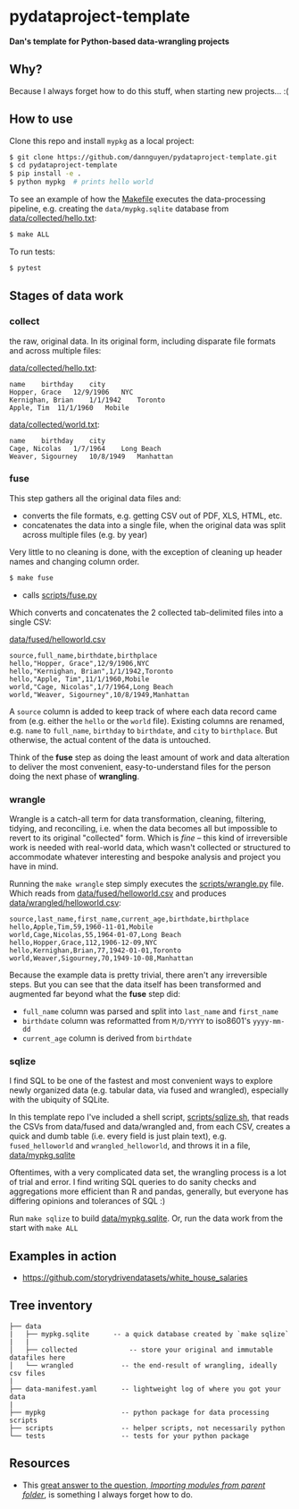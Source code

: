 # pydataproject-template

**Dan's template for Python-based data-wrangling projects**

## Why? 

Because I always forget how to do this stuff, when starting new projects... :(

## How to use

Clone this repo and install `mypkg` as a local project:

```sh
$ git clone https://github.com/dannguyen/pydataproject-template.git
$ cd pydataproject-template
$ pip install -e .
$ python mypkg  # prints hello world
```

To see an example of how the [Makefile](Makefile) executes the data-processing pipeline, e.g. creating the `data/mypkg.sqlite` database from [data/collected/hello.txt](data/collected/hello.txt):

```sh
$ make ALL
```


To run tests:

```sh
$ pytest
```


## Stages of data work


### collect

the raw, original data. In its original form, including disparate file formats and across multiple files:

[data/collected/hello.txt](data/collected/hello.txt):

```
name    birthday    city
Hopper, Grace   12/9/1906   NYC
Kernighan, Brian    1/1/1942    Toronto
Apple, Tim  11/1/1960   Mobile
```


[data/collected/world.txt](data/collected/world.txt):


```
name    birthday    city
Cage, Nicolas   1/7/1964    Long Beach
Weaver, Sigourney   10/8/1949   Manhattan
```


### fuse

This step gathers all the original data files and:

- converts the file formats, e.g. getting CSV out of PDF, XLS, HTML, etc.
- concatenates the data into a single file, when the original data was split across multiple files (e.g. by year)

Very little to no cleaning is done, with the exception of cleaning up header names and changing column order.

```sh
$ make fuse
```

- calls [scripts/fuse.py](scripts/fuse.py)

Which converts and concatenates the 2 collected tab-delimited files into a single CSV:

[data/fused/helloworld.csv](data/fused/helloworld.csv)

```
source,full_name,birthdate,birthplace
hello,"Hopper, Grace",12/9/1906,NYC
hello,"Kernighan, Brian",1/1/1942,Toronto
hello,"Apple, Tim",11/1/1960,Mobile
world,"Cage, Nicolas",1/7/1964,Long Beach
world,"Weaver, Sigourney",10/8/1949,Manhattan

```


A `source` column is added to keep track of where each data record came from (e.g. either the `hello` or the `world` file). Existing columns are renamed, e.g. `name` to `full_name`, `birthday` to `birthdate`, and `city` to `birthplace`. But otherwise, the actual content of the data is untouched. 

Think of the **fuse** step as doing the least amount of work and data alteration to deliver the most convenient, easy-to-understand files for the person doing the next phase of **wrangling**.


### wrangle

Wrangle is a catch-all term for data transformation, cleaning, filtering, tidying, and reconciling, i.e. when the data becomes all but impossible to revert to its original "collected" form. Which is *fine* – this kind of irreversible work is needed with real-world data, which wasn't collected or structured to accommodate whatever interesting and bespoke analysis and project you have in mind. 


Running the `make wrangle` step simply executes the [scripts/wrangle.py](scripts/wrangle.py) file. Which reads from [data/fused/helloworld.csv](data/fused/helloworld.csv) and produces [data/wrangled/helloworld.csv](data/wrangled/helloworld.csv):


```
source,last_name,first_name,current_age,birthdate,birthplace
hello,Apple,Tim,59,1960-11-01,Mobile
world,Cage,Nicolas,55,1964-01-07,Long Beach
hello,Hopper,Grace,112,1906-12-09,NYC
hello,Kernighan,Brian,77,1942-01-01,Toronto
world,Weaver,Sigourney,70,1949-10-08,Manhattan
```


Because the example data is pretty trivial, there aren't any irreversible steps. But you can see that the data itself has been transformed and augmented far beyond what the **fuse** step did:

- `full_name` column was parsed and split into `last_name` and `first_name`
- `birthdate` column was reformatted from `M/D/YYYY` to iso8601's `yyyy-mm-dd`
- `current_age` column is derived from `birthdate`


### sqlize

I find SQL to be one of the fastest and most convenient ways to explore newly organized data (e.g. tabular data, via fused and wrangled), especially with the ubiquity of SQLite.

In this template repo I've included a shell script, [scripts/sqlize.sh](scripts/sqlize.sh), that reads the CSVs from data/fused and data/wrangled and, from each CSV, creates a quick and dumb table (i.e. every field is just plain text), e.g. `fused_helloworld` and `wrangled_helloworld`, and throws it in a file, [data/mypkg.sqlite](data/mypkg.sqlite)

Oftentimes, with a very complicated data set, the wrangling process is a lot of trial and error. I find writing SQL queries to do sanity checks and aggregations more efficient than R and pandas, generally, but everyone has differing opinions and tolerances of SQL :)

Run `make sqlize` to build [data/mypkg.sqlite](data/mypkg.sqlite). Or, run the data work from the start with `make ALL`
 



## Examples in action

- https://github.com/storydrivendatasets/white_house_salaries


## Tree inventory

```
├── data
|   ├── mypkg.sqlite      -- a quick database created by `make sqlize`
|   | 
│   ├── collected             -- store your original and immutable datafiles here
│   └── wrangled            -- the end-result of wrangling, ideally csv files
|
├── data-manifest.yaml      -- lightweight log of where you got your data
|
├── mypkg                   -- python package for data processing scripts
├── scripts                 -- helper scripts, not necessarily python
└── tests                   -- tests for your python package
```


## Resources

- This [great answer to the question, *Importing modules from parent folder*](https://stackoverflow.com/a/50194143/160863), is something I always forget how to do.


